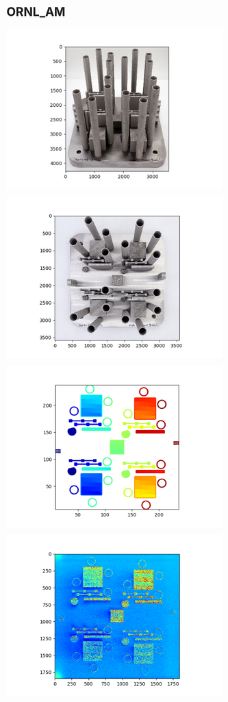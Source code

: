# ORNL_AM

![](figures/DSC04469A.png)

![](figures/DSC04471A.png)

![](figures/scans_50.png)

![](figures/slices_camera_visible_0.png)
